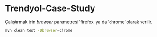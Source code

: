 # Trendyol-Case-Study
Çalıştırmak için *browser* parametresi 'firefox' ya da 'chrome' olarak verilir.
```bash
mvn clean test -Dbrowser=chrome
```